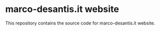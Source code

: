 marco-desantis.it website
============

This repository contains the source code for marco-desantis.it website.